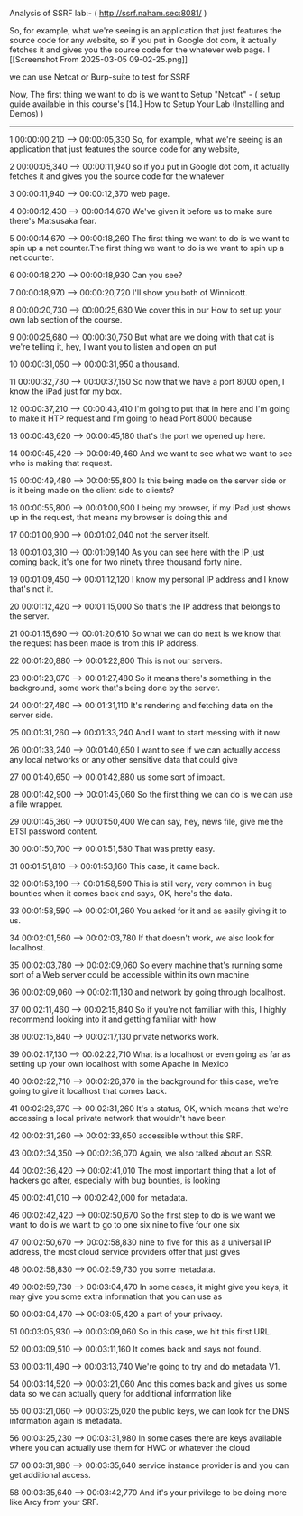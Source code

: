Analysis of SSRF lab:-  ( http://ssrf.naham.sec:8081/ )  


So, for example, what we're seeing is an application that just features the source code for any website, so if you put in Google dot com, it actually fetches it and gives you the source code for the whatever web page.
![[Screenshot From 2025-03-05 09-02-25.png]]


we can use Netcat or Burp-suite to test for SSRF

Now, The first thing we want to do is we want to Setup "Netcat" - ( setup guide available in this course's 
[14.] How to Setup Your Lab (Installing and Demos) )



 









---



1
00:00:00,210 --> 00:00:05,330
So, for example, what we're seeing is an application that just features the source code for any website,

2
00:00:05,340 --> 00:00:11,940
so if you put in Google dot com, it actually fetches it and gives you the source code for the whatever

3
00:00:11,940 --> 00:00:12,370
web page.

4
00:00:12,430 --> 00:00:14,670
We've given it before us to make sure there's Matsusaka fear.

5
00:00:14,670 --> 00:00:18,260
The first thing we want to do is we want to spin up a net counter.The first thing we want to do is we want to spin up a net counter.

6
00:00:18,270 --> 00:00:18,930
Can you see?

7
00:00:18,970 --> 00:00:20,720
I'll show you both of Winnicott.

8
00:00:20,730 --> 00:00:25,680
We cover this in our How to set up your own lab section of the course.

9
00:00:25,680 --> 00:00:30,750
But what are we doing with that cat is we're telling it, hey, I want you to listen and open on put

10
00:00:31,050 --> 00:00:31,950
a thousand.

11
00:00:32,730 --> 00:00:37,150
So now that we have a port 8000 open, I know the iPad just for my box.

12
00:00:37,210 --> 00:00:43,410
I'm going to put that in here and I'm going to make it HTP request and I'm going to head Port 8000 because

13
00:00:43,620 --> 00:00:45,180
that's the port we opened up here.

14
00:00:45,420 --> 00:00:49,460
And we want to see what we want to see who is making that request.

15
00:00:49,480 --> 00:00:55,800
Is this being made on the server side or is it being made on the client side to clients?

16
00:00:55,800 --> 00:01:00,900
I being my browser, if my iPad just shows up in the request, that means my browser is doing this and

17
00:01:00,900 --> 00:01:02,040
not the server itself.

18
00:01:03,310 --> 00:01:09,140
As you can see here with the IP just coming back, it's one for two ninety three thousand forty nine.

19
00:01:09,450 --> 00:01:12,120
I know my personal IP address and I know that's not it.

20
00:01:12,420 --> 00:01:15,000
So that's the IP address that belongs to the server.

21
00:01:15,690 --> 00:01:20,610
So what we can do next is we know that the request has been made is from this IP address.

22
00:01:20,880 --> 00:01:22,800
This is not our servers.

23
00:01:23,070 --> 00:01:27,480
So it means there's something in the background, some work that's being done by the server.

24
00:01:27,480 --> 00:01:31,110
It's rendering and fetching data on the server side.

25
00:01:31,260 --> 00:01:33,240
And I want to start messing with it now.

26
00:01:33,240 --> 00:01:40,650
I want to see if we can actually access any local networks or any other sensitive data that could give

27
00:01:40,650 --> 00:01:42,880
us some sort of impact.

28
00:01:42,900 --> 00:01:45,060
So the first thing we can do is we can use a file wrapper.

29
00:01:45,360 --> 00:01:50,400
We can say, hey, news file, give me the ETSI password content.

30
00:01:50,700 --> 00:01:51,580
That was pretty easy.

31
00:01:51,810 --> 00:01:53,160
This case, it came back.

32
00:01:53,190 --> 00:01:58,590
This is still very, very common in bug bounties when it comes back and says, OK, here's the data.

33
00:01:58,590 --> 00:02:01,260
You asked for it and as easily giving it to us.

34
00:02:01,560 --> 00:02:03,780
If that doesn't work, we also look for localhost.

35
00:02:03,780 --> 00:02:09,060
So every machine that's running some sort of a Web server could be accessible within its own machine

36
00:02:09,060 --> 00:02:11,130
and network by going through localhost.

37
00:02:11,460 --> 00:02:15,840
So if you're not familiar with this, I highly recommend looking into it and getting familiar with how

38
00:02:15,840 --> 00:02:17,130
private networks work.

39
00:02:17,130 --> 00:02:22,710
What is a localhost or even going as far as setting up your own localhost with some Apache in Mexico

40
00:02:22,710 --> 00:02:26,370
in the background for this case, we're going to give it localhost that comes back.

41
00:02:26,370 --> 00:02:31,260
It's a status, OK, which means that we're accessing a local private network that wouldn't have been

42
00:02:31,260 --> 00:02:33,650
accessible without this SRF.

43
00:02:34,350 --> 00:02:36,070
Again, we also talked about an SSR.

44
00:02:36,420 --> 00:02:41,010
The most important thing that a lot of hackers go after, especially with bug bounties, is looking

45
00:02:41,010 --> 00:02:42,000
for metadata.

46
00:02:42,420 --> 00:02:50,670
So the first step to do is we want we want to do is we want to go to one six nine to five four one six

47
00:02:50,670 --> 00:02:58,830
nine to five for this as a universal IP address, the most cloud service providers offer that just gives

48
00:02:58,830 --> 00:02:59,730
you some metadata.

49
00:02:59,730 --> 00:03:04,470
In some cases, it might give you keys, it may give you some extra information that you can use as

50
00:03:04,470 --> 00:03:05,420
a part of your privacy.

51
00:03:05,930 --> 00:03:09,060
So in this case, we hit this first URL.

52
00:03:09,510 --> 00:03:11,160
It comes back and says not found.

53
00:03:11,490 --> 00:03:13,740
We're going to try and do metadata V1.

54
00:03:14,520 --> 00:03:21,060
And this comes back and gives us some data so we can actually query for additional information like

55
00:03:21,060 --> 00:03:25,020
the public keys, we can look for the DNS information again is metadata.

56
00:03:25,230 --> 00:03:31,980
In some cases there are keys available where you can actually use them for HWC or whatever the cloud

57
00:03:31,980 --> 00:03:35,640
service instance provider is and you can get additional access.

58
00:03:35,640 --> 00:03:42,770
And it's your privilege to be doing more like Arcy from your SRF.



